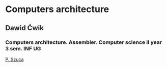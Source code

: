 # Computers architecture
## Dawid Ćwik
### Computers architecture. Assembler. Computer science II year 3 sem. INF UG

[P. Szuca](http://ug.edu.pl/pracownik/2902/piotr_szuca)
